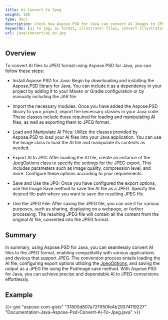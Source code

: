 ```yaml
---
title: Ai Convert to Jpeg
weight: 100
type: docs
description: Check how Aspose.PSD for Java can convert AI Images to JPEG
keywords: [ai to jpg, ai format, illustrator files, convert illustrator, psd api, java, code sample]
url: java/convert/ai-to-jpg
---
```


## **Overview**
To convert AI files to JPEG format using Aspose.PSD for Java, you can follow these steps:

- Install Aspose.PSD for Java: Begin by downloading and installing the Aspose.PSD library for Java. You can include it as a dependency in your project by adding it to your Maven or Gradle configuration or by manually including the JAR file.

- Import the necessary modules: Once you have added the Aspose.PSD library to your project, import the necessary classes in your Java code. These classes include those required for loading and manipulating AI files, as well as exporting them to JPEG format.

- Load and Manipulate AI Files: Utilize the classes provided by Aspose.PSD to load your AI files into your Java application. You can use the Image class to load the AI file and manipulate its contents as needed.

- Export AI to JPG: After loading the AI file, create an instance of the JpegOptions class to specify the settings for the JPEG export. This includes parameters such as image quality, compression level, and more. Configure these options according to your requirements.

- Save and Use the JPG: Once you have configured the export options, use the Image.Save method to save the AI file as a JPEG. Specify the desired file path where you want to save the resulting JPEG file.

- Use the JPEG File: After saving the JPEG file, you can use it for various purposes, such as sharing, displaying on a webpage, or further processing. The resulting JPEG file will contain all the content from the original AI file, converted into the JPEG format.

## **Summary**
In summary, using Aspose.PSD for Java, you can seamlessly convert AI files to the JPEG format, enabling compatibility with various applications and devices that support JPEG. The conversion process entails loading the AI file, configuring export options utilizing the [JpegOptions](https://reference.aspose.com/psd/java/com.aspose.psd.imageoptions/jpegoptions/), and saving the output as a JPEG file using the PsdImage.save method. With Aspose.PSD for Java, you can achieve precise and dependable AI to JPEG conversions effortlessly.

## **Example**
{{< gist "aspose-com-gists" "31800d807a72f1f50fe4b29374119227" "Documentation-Java-Aspose-Psd-Convert-Ai-To-Jpeg.java" >}}